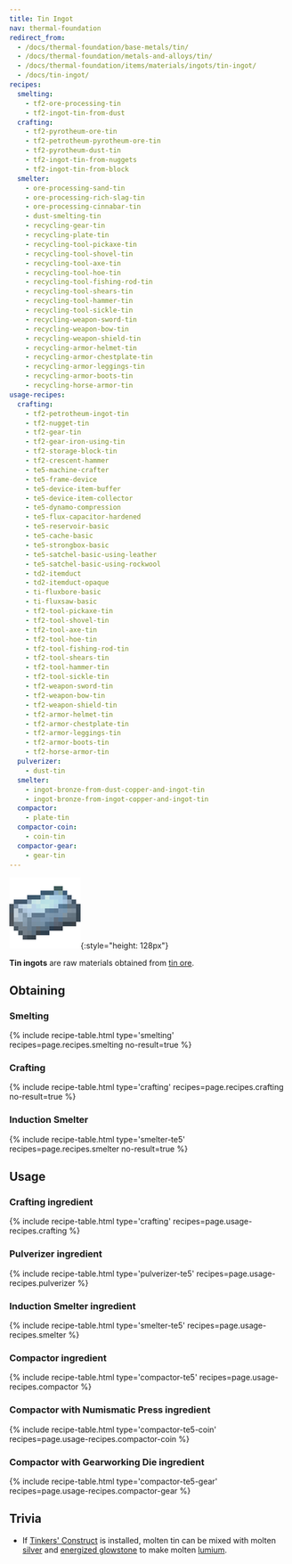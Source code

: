 ```yaml
---
title: Tin Ingot
nav: thermal-foundation
redirect_from:
  - /docs/thermal-foundation/base-metals/tin/
  - /docs/thermal-foundation/metals-and-alloys/tin/
  - /docs/thermal-foundation/items/materials/ingots/tin-ingot/
  - /docs/tin-ingot/
recipes:
  smelting:
    - tf2-ore-processing-tin
    - tf2-ingot-tin-from-dust
  crafting:
    - tf2-pyrotheum-ore-tin
    - tf2-petrotheum-pyrotheum-ore-tin
    - tf2-pyrotheum-dust-tin
    - tf2-ingot-tin-from-nuggets
    - tf2-ingot-tin-from-block
  smelter:
    - ore-processing-sand-tin
    - ore-processing-rich-slag-tin
    - ore-processing-cinnabar-tin
    - dust-smelting-tin
    - recycling-gear-tin
    - recycling-plate-tin
    - recycling-tool-pickaxe-tin
    - recycling-tool-shovel-tin
    - recycling-tool-axe-tin
    - recycling-tool-hoe-tin
    - recycling-tool-fishing-rod-tin
    - recycling-tool-shears-tin
    - recycling-tool-hammer-tin
    - recycling-tool-sickle-tin
    - recycling-weapon-sword-tin
    - recycling-weapon-bow-tin
    - recycling-weapon-shield-tin
    - recycling-armor-helmet-tin
    - recycling-armor-chestplate-tin
    - recycling-armor-leggings-tin
    - recycling-armor-boots-tin
    - recycling-horse-armor-tin
usage-recipes:
  crafting:
    - tf2-petrotheum-ingot-tin
    - tf2-nugget-tin
    - tf2-gear-tin
    - tf2-gear-iron-using-tin
    - tf2-storage-block-tin
    - tf2-crescent-hammer
    - te5-machine-crafter
    - te5-frame-device
    - te5-device-item-buffer
    - te5-device-item-collector
    - te5-dynamo-compression
    - te5-flux-capacitor-hardened
    - te5-reservoir-basic
    - te5-cache-basic
    - te5-strongbox-basic
    - te5-satchel-basic-using-leather
    - te5-satchel-basic-using-rockwool
    - td2-itemduct
    - td2-itemduct-opaque
    - ti-fluxbore-basic
    - ti-fluxsaw-basic
    - tf2-tool-pickaxe-tin
    - tf2-tool-shovel-tin
    - tf2-tool-axe-tin
    - tf2-tool-hoe-tin
    - tf2-tool-fishing-rod-tin
    - tf2-tool-shears-tin
    - tf2-tool-hammer-tin
    - tf2-tool-sickle-tin
    - tf2-weapon-sword-tin
    - tf2-weapon-bow-tin
    - tf2-weapon-shield-tin
    - tf2-armor-helmet-tin
    - tf2-armor-chestplate-tin
    - tf2-armor-leggings-tin
    - tf2-armor-boots-tin
    - tf2-horse-armor-tin
  pulverizer:
    - dust-tin
  smelter:
    - ingot-bronze-from-dust-copper-and-ingot-tin
    - ingot-bronze-from-ingot-copper-and-ingot-tin
  compactor:
    - plate-tin
  compactor-coin:
    - coin-tin
  compactor-gear:
    - gear-tin
---
```


![Tin ingot](/assets/images/thermal-foundation/ingot-tin.png){:style="height: 128px"}


**Tin ingots** are raw materials obtained from [tin ore](/docs/thermal-foundation/tin-ore/).


Obtaining
---------

### Smelting
{% include recipe-table.html type='smelting' recipes=page.recipes.smelting no-result=true %}

### Crafting
{% include recipe-table.html type='crafting' recipes=page.recipes.crafting no-result=true %}

### Induction Smelter
{% include recipe-table.html type='smelter-te5' recipes=page.recipes.smelter no-result=true %}


Usage
-----

### Crafting ingredient
{% include recipe-table.html type='crafting' recipes=page.usage-recipes.crafting %}

### Pulverizer ingredient
{% include recipe-table.html type='pulverizer-te5' recipes=page.usage-recipes.pulverizer %}

### Induction Smelter ingredient
{% include recipe-table.html type='smelter-te5' recipes=page.usage-recipes.smelter %}

### Compactor ingredient
{% include recipe-table.html type='compactor-te5' recipes=page.usage-recipes.compactor %}

### Compactor with Numismatic Press ingredient
{% include recipe-table.html type='compactor-te5-coin' recipes=page.usage-recipes.compactor-coin %}

### Compactor with Gearworking Die ingredient
{% include recipe-table.html type='compactor-te5-gear' recipes=page.usage-recipes.compactor-gear %}


Trivia
------

* If [Tinkers'
  Construct](https://minecraft.curseforge.com/projects/tinkers-construct) is
  installed, molten tin can be mixed with molten [silver](/docs/thermal-foundation/silver-ingot/)
  and [energized glowstone](/docs/thermal-foundation/energized-glowstone/) to make molten
  [lumium](/docs/thermal-foundation/lumium-ingot/).

